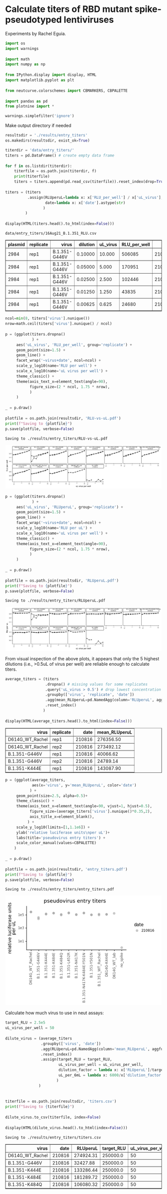 # Calculate titers of RBD mutant spike-pseudotyped lentiviruses
Experiments by Rachel Eguia.


```python
import os
import warnings

import math
import numpy as np 

from IPython.display import display, HTML
import matplotlib.pyplot as plt

from neutcurve.colorschemes import CBMARKERS, CBPALETTE

import pandas as pd
from plotnine import *
```


```python
warnings.simplefilter('ignore')
```

Make output directory if needed


```python
resultsdir = './results/entry_titers'
os.makedirs(resultsdir, exist_ok=True)
```


```python
titerdir = 'data/entry_titers/'
titers = pd.DataFrame() # create empty data frame

for f in os.listdir(titerdir):
    titerfile = os.path.join(titerdir, f)
    print(titerfile)
    titers = titers.append(pd.read_csv(titerfile)).reset_index(drop=True)
    
titers = (titers
          .assign(RLUperuL=lambda x: x['RLU_per_well'] / x['uL_virus'],
                  date=lambda x: x['date'].astype(str)
                 )
         )

display(HTML(titers.head().to_html(index=False)))
```

    data/entry_titers/16Aug21_B.1.351_RLU.csv



<table border="1" class="dataframe">
  <thead>
    <tr style="text-align: right;">
      <th>plasmid</th>
      <th>replicate</th>
      <th>virus</th>
      <th>dilution</th>
      <th>uL_virus</th>
      <th>RLU_per_well</th>
      <th>date</th>
      <th>RLUperuL</th>
    </tr>
  </thead>
  <tbody>
    <tr>
      <td>2984</td>
      <td>rep1</td>
      <td>B.1.351-G446V</td>
      <td>0.10000</td>
      <td>10.000</td>
      <td>506085</td>
      <td>210816</td>
      <td>50608.5</td>
    </tr>
    <tr>
      <td>2984</td>
      <td>rep1</td>
      <td>B.1.351-G446V</td>
      <td>0.05000</td>
      <td>5.000</td>
      <td>170951</td>
      <td>210816</td>
      <td>34190.2</td>
    </tr>
    <tr>
      <td>2984</td>
      <td>rep1</td>
      <td>B.1.351-G446V</td>
      <td>0.02500</td>
      <td>2.500</td>
      <td>102446</td>
      <td>210816</td>
      <td>40978.4</td>
    </tr>
    <tr>
      <td>2984</td>
      <td>rep1</td>
      <td>B.1.351-G446V</td>
      <td>0.01250</td>
      <td>1.250</td>
      <td>43835</td>
      <td>210816</td>
      <td>35068.0</td>
    </tr>
    <tr>
      <td>2984</td>
      <td>rep1</td>
      <td>B.1.351-G446V</td>
      <td>0.00625</td>
      <td>0.625</td>
      <td>24680</td>
      <td>210816</td>
      <td>39488.0</td>
    </tr>
  </tbody>
</table>



```python
ncol=min(8, titers['virus'].nunique())
nrow=math.ceil(titers['virus'].nunique() / ncol)

p = (ggplot(titers.dropna()
            ) +
     aes('uL_virus', 'RLU_per_well', group='replicate') +
     geom_point(size=1.5) +
     geom_line() +
     facet_wrap('~virus+date', ncol=ncol) +
     scale_y_log10(name='RLU per well') +
     scale_x_log10(name='uL virus per well') +
     theme_classic() +
     theme(axis_text_x=element_text(angle=90),
           figure_size=(2 * ncol, 1.75 * nrow),
           )
     )

_ = p.draw()

plotfile = os.path.join(resultsdir, 'RLU-vs-uL.pdf')
print(f"Saving to {plotfile}")
p.save(plotfile, verbose=False)
```

    Saving to ./results/entry_titers/RLU-vs-uL.pdf



    
![png](calculate_entry_titer_files/calculate_entry_titer_6_1.png)
    



```python
p = (ggplot(titers.dropna()
            ) +
     aes('uL_virus', 'RLUperuL', group='replicate') +
     geom_point(size=1.5) +
     geom_line() +
     facet_wrap('~virus+date', ncol=ncol) +
     scale_y_log10(name='RLU per uL') +
     scale_x_log10(name='uL virus per well') +
     theme_classic() +
     theme(axis_text_x=element_text(angle=90),
           figure_size=(2 * ncol, 1.75 * nrow),
           ) 
     )

_ = p.draw()

plotfile = os.path.join(resultsdir, 'RLUperuL.pdf')
print(f"Saving to {plotfile}")
p.save(plotfile, verbose=False)
```

    Saving to ./results/entry_titers/RLUperuL.pdf



    
![png](calculate_entry_titer_files/calculate_entry_titer_7_1.png)
    


From visual inspection of the above plots, it appears that only the 5 highest dilutions (i.e., >0.5uL of virus per well) are reliable enough to calculate titers. 


```python
average_titers = (titers
                  .dropna() # missing values for some replicates
                  .query('uL_virus > 0.5') # drop lowest concentration of virus
                  .groupby(['virus', 'replicate', 'date'])
                  .agg(mean_RLUperuL=pd.NamedAgg(column='RLUperuL', aggfunc=np.mean))
                  .reset_index()
                 )

display(HTML(average_titers.head().to_html(index=False)))
```


<table border="1" class="dataframe">
  <thead>
    <tr style="text-align: right;">
      <th>virus</th>
      <th>replicate</th>
      <th>date</th>
      <th>mean_RLUperuL</th>
    </tr>
  </thead>
  <tbody>
    <tr>
      <td>D614G_WT_Rachel</td>
      <td>rep1</td>
      <td>210816</td>
      <td>276356.50</td>
    </tr>
    <tr>
      <td>D614G_WT_Rachel</td>
      <td>rep2</td>
      <td>210816</td>
      <td>273492.12</td>
    </tr>
    <tr>
      <td>B.1.351-G446V</td>
      <td>rep1</td>
      <td>210816</td>
      <td>40066.62</td>
    </tr>
    <tr>
      <td>B.1.351-G446V</td>
      <td>rep2</td>
      <td>210816</td>
      <td>24789.14</td>
    </tr>
    <tr>
      <td>B.1.351-K444E</td>
      <td>rep1</td>
      <td>210816</td>
      <td>143087.90</td>
    </tr>
  </tbody>
</table>



```python
p = (ggplot(average_titers, 
            aes(x='virus', y='mean_RLUperuL', color='date')
           ) +
     geom_point(size=2.5, alpha=0.5)+
     theme_classic() +
     theme(axis_text_x=element_text(angle=90, vjust=1, hjust=0.5),
           figure_size=(average_titers['virus'].nunique()*0.35,2),
           axis_title_x=element_blank(),
          ) +
     scale_y_log10(limits=[1,1.1e6]) +
     ylab('relative luciferase units\nper uL')+
     labs(title='pseudovirus entry titers') +
     scale_color_manual(values=CBPALETTE)
    )

_ = p.draw()

plotfile = os.path.join(resultsdir, 'entry_titers.pdf')
print(f"Saving to {plotfile}")
p.save(plotfile, verbose=False)
```

    Saving to ./results/entry_titers/entry_titers.pdf



    
![png](calculate_entry_titer_files/calculate_entry_titer_10_1.png)
    


Calculate how much virus to use in neut assays:


```python
target_RLU = 2.5e5
uL_virus_per_well = 50

dilute_virus = (average_titers
                .groupby(['virus', 'date'])
                .agg(RLUperuL=pd.NamedAgg(column='mean_RLUperuL', aggfunc=np.mean))
                .reset_index()
                .assign(target_RLU = target_RLU,
                        uL_virus_per_well = uL_virus_per_well,
                        dilution_factor = lambda x: x['RLUperuL']/target_RLU*uL_virus_per_well,
                        uL_per_6mL = lambda x: 6000/x['dilution_factor']
                       )
               )


titerfile = os.path.join(resultsdir, 'titers.csv')
print(f"Saving to {titerfile}")

dilute_virus.to_csv(titerfile, index=False)

display(HTML(dilute_virus.head().to_html(index=False)))
```

    Saving to ./results/entry_titers/titers.csv



<table border="1" class="dataframe">
  <thead>
    <tr style="text-align: right;">
      <th>virus</th>
      <th>date</th>
      <th>RLUperuL</th>
      <th>target_RLU</th>
      <th>uL_virus_per_well</th>
      <th>dilution_factor</th>
      <th>uL_per_6mL</th>
    </tr>
  </thead>
  <tbody>
    <tr>
      <td>D614G_WT_Rachel</td>
      <td>210816</td>
      <td>274924.31</td>
      <td>250000.0</td>
      <td>50</td>
      <td>54.984862</td>
      <td>109.120943</td>
    </tr>
    <tr>
      <td>B.1.351-G446V</td>
      <td>210816</td>
      <td>32427.88</td>
      <td>250000.0</td>
      <td>50</td>
      <td>6.485576</td>
      <td>925.129857</td>
    </tr>
    <tr>
      <td>B.1.351-K444E</td>
      <td>210816</td>
      <td>133286.44</td>
      <td>250000.0</td>
      <td>50</td>
      <td>26.657288</td>
      <td>225.079160</td>
    </tr>
    <tr>
      <td>B.1.351-K484E</td>
      <td>210816</td>
      <td>181289.72</td>
      <td>250000.0</td>
      <td>50</td>
      <td>36.257944</td>
      <td>165.480977</td>
    </tr>
    <tr>
      <td>B.1.351-K484Q</td>
      <td>210816</td>
      <td>106080.32</td>
      <td>250000.0</td>
      <td>50</td>
      <td>21.216064</td>
      <td>282.804577</td>
    </tr>
  </tbody>
</table>



```python

```
